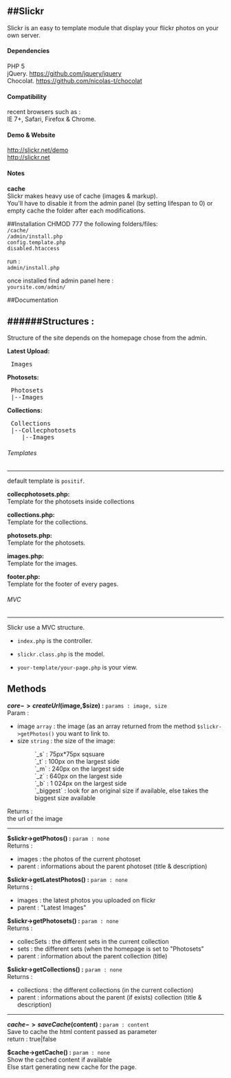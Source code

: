 ﻿##Slickr
-----------
Slickr is an easy to template module that display your flickr photos on your own server.

#### Dependencies
 PHP 5  
 jQuery. https://github.com/jquery/jquery  
 Chocolat. https://github.com/nicolas-t/chocolat


#### Compatibility
recent browsers such as :  
 IE 7+, Safari, Firefox & Chrome.

 
#### Demo & Website
 http://slickr.net/demo  
 http://slickr.net

 
#### Notes
**cache**  
Slickr makes heavy use of cache (images & markup).   
You'll have to disable it from the admin panel (by setting lifespan to 0) or empty cache the folder after each modifications.  


##Installation
 CHMOD 777 the following folders/files:  
 `/cache/`  
 `/admin/install.php`  
 `config.template.php`  
 `disabled.htaccess`  

run :  
 `admin/install.php`  
 
once installed find admin panel here :  
  `yoursite.com/admin/`  

##Documentation

######Structures :
-----------

 Structure of the site depends on the homepage chose from the admin.  

**Latest Upload:**
<pre>
 Images  
</pre>

**Photosets:**
<pre>
 Photosets  
 |--Images  
</pre>

**Collections:**
<pre>
 Collections  
 |--Collecphotosets  
    |--Images  
</pre>

###### Templates 
-----------

 default template is `positif`.

**collecphotosets.php:**  
 Template for the photosets inside collections

**collections.php:**  
 Template for the collections.

**photosets.php:**  
 Template for the photosets.

**images.php:**  
 Template for the images.

**footer.php:**  
 Template for the footer of every pages.
 
###### MVC
-----------

 Slickr use a MVC structure.

 * `index.php` is the controller.
 
 * `slickr.class.php` is the model.
 
 * `your-template/your-page.php` is your view.
 
## Methods
	
 **$core->createUrl($image,$size) :** `params : image, size`  
 Param :  
 * image `array` : the image (as an array returned from the method `$slickr->getPhotos()` you want to link to.  
 * size `string` : the size of the image:
	 <dl>
	  <dd>`_s` : 75px*75px sqsuare</dd>
	  <dd>`_t` : 100px on the largest side</dd>
	  <dd>`_m` : 240px on the largest side</dd>
	  <dd>`_z` : 640px on the largest side</dd>
	  <dd>`_b` : 1 024px on the largest side</dd>
	  <dd>`_biggest` : look for an original size if available, else takes the biggest size available</dd>
	</dl>
 Returns :    
 the url of the image  

-----------

**$slickr->getPhotos() :** `param : none`  
 Returns :  
 * images : the photos of the current photoset
 * parent : informations about the parent photoset (title & description)

**$slickr->getLatestPhotos() :** `param : none`  
 Returns :  
 * images : the latest photos you uploaded on flickr
 * parent : "Latest Images"

**$slickr->getPhotosets() :** `param : none`  
 Returns :  
 * collecSets : the different sets in the current collection
 * sets : the different sets (when the homepage is set to "Photosets"
 * parent : information about the parent collection (title)

**$slickr->getCollections() :** `param : none`  
 Returns :  
 * collections : the different collections (in the current collection)
 * parent : informations about the parent (if exists) collection (title & description)

-----------

**$cache->saveCache($content) :** `param : content`  
 Save to cache the html content passed as parameter    
 return : true|false 

**$cache->getCache() :** `param : none`  
 Show the cached content if available   
 Else start generating new cache for the page.

